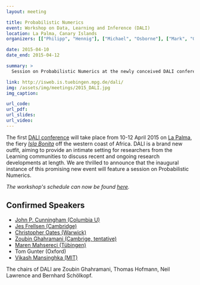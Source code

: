 ```yaml
---
layout: meeting

title: Probabilistic Numerics
event: Workshop on Data, Learning and Inference (DALI) 
location: La Palma, Canary Islands
organizers: [["Philipp", "Hennig"], ["Michael", "Osborne"], ["Mark", "Girolami"]]

date: 2015-04-10
date_end: 2015-04-12

summary: >
  Session on Probabilistic Numerics at the newly conceived DALI conference.

link: http://isweb.is.tuebingen.mpg.de/dali/
img: /assets/img/meetings/2015_DALI.jpg
img_caption: 

url_code:
url_pdf:
url_slides:
url_video:
---
```



The first [DALI conference](http://isweb.is.tuebingen.mpg.de/dali/) will take
place from 10-12 April 2015 on [La Palma](http://www.visitlapalma.es), the
fiery [*Isla Bonita*](http://en.wikipedia.org/wiki/La_Palma) off the western
coast of Africa. DALI is a brand new outfit, aiming to provide an intimate
setting for researchers from the Learning communities to discuss recent and
ongoing research developments at length. We are thrilled to announce that the
inaugural instance of this promising new event will feature a session on
Probabilistic Numerics.

*The workshop's schedule can now be found [here](https://docs.google.com/document/d/176OybEsMosSxGWDNqKjKCerlE3FlDef-NLQxYKFCLZw/edit?usp=sharing).*

## Confirmed Speakers

* [John P. Cunningham (Columbia U)](http://stat.columbia.edu/~cunningham/)
* [Jes Frellsen (Cambridge)](http://mlg.eng.cam.ac.uk/frellsen/)
* [Christopher Oates (Warwick)](http://www2.warwick.ac.uk/fac/sci/statistics/staff/academic-research/oates)
* [Zoubin Ghahramani (Cambrige, tentative)](http://mlg.eng.cam.ac.uk/zoubin/)
* [Maren Mahsereci (Tübingen)](http://www.is.tuebingen.mpg.de/nc/employee/details/mmahsereci.html)
* Tom Gunter (Oxford)
* [Vikash Mansinghka (MIT)](http://web.mit.edu/vkm/www/)

The chairs of DALI are Zoubin Ghahramani, Thomas Hofmann, Neil Lawrence
and Bernhard Schölkopf.
